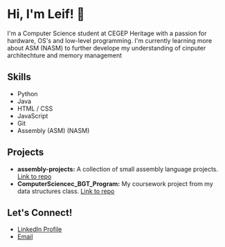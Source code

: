 # Hi, I'm Leif! 👋

I'm a Computer Science student at CEGEP Heritage with a passion for hardware, OS's and low-level programming.  I'm currently learning more about ASM (NASM) to further develope my understanding of cinputer architechture and memory management

## Skills

*   Python
*   Java
*   HTML / CSS
*   JavaScript
*   Git
*   Assembly (ASM) (NASM)

## Projects

*   **assembly-projects:** A collection of small assembly language projects. [Link to repo](https://github.com/QuarterSalt/assembly-projects)
*   **ComputerSciencec\_BGT\_Program:**  My coursework project from my data structures class. [Link to repo](https://github.com/QuarterSalt/ComputerSciencec_BGT_Program)

## Let's Connect!

*   [LinkedIn Profile](https://www.linkedin.com/in/leif-olson-a5b37534b/)
*   [Email](leifpeterolson@gmail.com)
